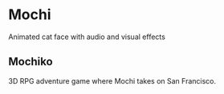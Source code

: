 # Mochi
Animated cat face with audio and visual effects

## Mochiko
3D RPG adventure game where Mochi takes on San Francisco.
